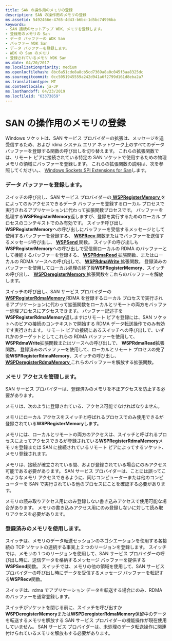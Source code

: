 ```yaml
---
title: SAN の操作用のメモリの登録
description: SAN の操作用のメモリの登録
ms.assetid: 5492466e-4765-4d43-b6bc-1d5bc74996ba
keywords:
- SAN 接続のセットアップ WDK、メモリを登録します。
- 登録用のメモリの San
- データ バッファーの WDK San
- バッファー WDK San
- データ バッファーを登録します。
- WDK の San のメモリ
- 登録されているメモリ WDK San
ms.date: 04/20/2017
ms.localizationpriority: medium
ms.openlocfilehash: 8bc6a51cde8a8cb5cd7369a8a0c045f3aa8325dc
ms.sourcegitcommit: 0cc5051945559a242d941a6f2799d161d8eba2a7
ms.translationtype: MT
ms.contentlocale: ja-JP
ms.lasthandoff: 04/23/2019
ms.locfileid: "63373859"
---
```

# <a name="registering-memory-for-operations-on-a-san"></a>SAN の操作用のメモリの登録





Windows ソケットは、SAN サービス プロバイダーの拡張は、メッセージを送受信するため、および rdma システム エリア ネットワーク上のすべてのデータ バッファーを登録する関数の呼び出しを切り替えます。 これらの拡張関数では、リモート ピアに接続されている特定の SAN ソケットで使用するための物理メモリの領域にバッファーを登録します。 これらの拡張関数の説明は、次を参照してください。、 [Windows Sockets SPI Extensions for San](windows-sockets-spi-extensions-for-sans.md)します。

### <a name="registering-data-buffers"></a>データ バッファーを登録します。

スイッチの呼び出し、SAN サービス プロバイダーの[ **WSPRegisterMemory** ](https://msdn.microsoft.com/library/windows/hardware/ff566311)をによってのみアクセスできるデータ バッファーを登録するローカル プロセスで実行されるアプリケーションに代わって拡張関数プロセスです。 バッファーを処理する**WSPRegisterMemory**返しますが、登録を実行するためのローカル プロセスのコンテキストでのみ有効です。 スイッチ呼び出し**WSPRegisterMemory**への呼び出しにバッファーを受信するメッセージとして使用するバッファーを登録する、 [ **WSPRecv** ](https://msdn.microsoft.com/library/windows/hardware/ff566309)関数またはでバッファーを送信するメッセージ呼び出し、 [ **WSPSend** ](https://msdn.microsoft.com/library/windows/hardware/ff566316)関数。 スイッチの呼び出しも**WSPRegisterMemory**への呼び出しで受信側ローカルの RDMA のバッファーとして機能するバッファーを登録する、 [ **WSPRdmaRead** ](https://msdn.microsoft.com/library/windows/hardware/ff566304)拡張関数、またはローカルの RDMA ソースへの呼び出しで、 [ **WSPRdmaWrite** ](https://msdn.microsoft.com/library/windows/hardware/ff566306)拡張関数。 登録済みのバッファーを使用してローカル処理の終了後**WSPRegisterMemory**、スイッチの呼び出し、 [ **WSPDeregisterMemory** ](https://msdn.microsoft.com/library/windows/hardware/ff566279)拡張関数をこれらのバッファーを解放します。

スイッチの呼び出し、SAN サービス プロバイダーの[ **WSPRegisterRdmaMemory** ](https://msdn.microsoft.com/library/windows/hardware/ff566313) RDMA を登録するローカル プロセスで実行されるアプリケーションに代わって拡張関数をローカルとリモートの両方をバッファー処理プロセスにアクセスできます。 バッファー記述子を**WSPRegisterRdmaMemory**返しますはリモート ピアを登録には、SAN ソケットへのピアの接続のコンテキストで開始する RDMA データ転送操作でのみ有効です実行されます。 リモート ピアの接続にあるスイッチへの呼び出しで、いずれかのターゲットとしてこれらの RDMA バッファーを使用して、 **WSPRdmaWrite**拡張関数またはソースへの呼び出しで、 **WSPRdmaRead**拡張関数。 登録済みのバッファーを使用して、ローカルとリモート プロセスの完了後**WSPRegisterRdmaMemory**、スイッチの呼び出し、 [ **WSPDeregisterRdmaMemory** ](https://msdn.microsoft.com/library/windows/hardware/ff566281)これらのバッファーを解放する拡張関数。

### <a name="managing-memory-access"></a>メモリ アクセスを管理します。

SAN サービス プロバイダーは、登録済みのメモリを不正アクセスを防止する必要があります。

メモリは、次のように登録されている、アクセス可能でなければなりません。

メモリにローカル アクセスをスイッチと呼ばれるプロセスでのみ使用できるが登録されている**WSPRegisterMemory**します。

メモリには、ローカルとリモートの両方のアクセスは、スイッチと呼ばれるプロセスによってアクセスできるが登録されている**WSPRegisterRdmaMemory**メモリを登録または SAN に接続されているリモート ピアによってするソケット、メモリ登録されます。

メモリは、接続が確立されている間、および登録されている場合にのみアクセス可能である必要があります。 SAN サービス プロバイダーは、ことには誤ってこのようなメモリ アクセスできるように、同じコンピューターまたは他のコンピューターを SAN で実行されている他のプロセスにことを確認する必要があります。

メモリの読み取りアクセス用にのみ登録しない書き込みアクセスで使用可能な場合があります。 メモリの書き込みアクセス用にのみ登録しないに対して読み取りアクセスを必要があります。

### <a name="using-registered-memory"></a>登録済みのメモリを使用します。

スイッチは、メモリのデータ転送セッションのネゴシエーションを使用する各接続の TCP ソケットの連続する事実上 2 つのリージョンを登録します。 スイッチでは、メモリの 1 つのリージョンを使用して、SAN サービス プロバイダーの呼び出し時に、送信データを格納するメッセージ バッファーを提供する**WSPSend**関数。 スイッチでは、メモリの他の領域を使用して、SAN サービス プロバイダーの呼び出し時にデータを受信するメッセージ バッファーを転記する**WSPRecv**関数。

スイッチは、rdma でアプリケーション データを転送する場合にのみ、RDMA のバッファーを通常登録します。

スイッチがソケットを閉じる前に、スイッチを呼び出すか**WSPDeregisterMemory**または**WSPDeregisterRdmaMemory**保留中のデータを転送するメモリを解放する SAN サービス プロバイダーの機能操作が現在使用していません。 SAN サービス プロバイダーは、未処理のデータ転送操作に関連付けられているメモリを解放もする必要があります。

 

 





